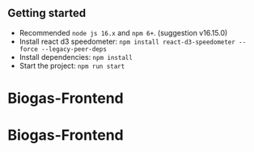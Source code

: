## Getting started

- Recommended `node js 16.x` and `npm 6+`. (suggestion v16.15.0)
- Install react d3 speedometer: `npm install react-d3-speedometer --force --legacy-peer-deps`
- Install dependencies: `npm install`
- Start the project: `npm run start` 

# Biogas-Frontend
# Biogas-Frontend
